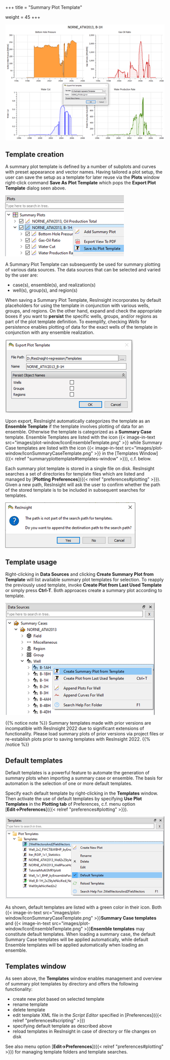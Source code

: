 +++
title = "Summary Plot Template"

weight = 45
+++

![](/images/plot-window/SummaryPlotTemplate.png)


## Template creation
A summary plot template is defined by a number of subplots and curves with preset appearance and vector names. 
Having tailored a plot setup, the user can save the setup as a template for later reuse via the **Plots** window right-click command **Save As Plot Template** which pops the **Export Plot Template** dialog seen above.

![](/images/plot-window/SummaryPlotTemplateSave.png)

A Summary Plot Template can subsequently be used for summary plotting of various data sources. The data sources that can be selected and varied by the user are:

- case(s), ensemble(s), and realization(s)
- well(s), group(s), and region(s)

When saving a Summary Plot Template, ResInsight incorporates by default placeholders for using the template in conjunction with various wells, groups, and regions. 
On the other hand, expand and check the appropriate boxes if you want to **persist** the specific wells, groups, and/or regions as part of the plot template definition.
To exemplify, checking *Wells* for persistence enables plotting of data for the exact wells of the template in conjunction with any ensemble realization.

![](/images/plot-window/SummaryPlotTemplateSavePersistentObjectNames.png)

Upon export, ResInsight automatically categorizes the template as an **Ensemble Template** if the template involves plotting of data for an ensemble. 
Otherwise the template is categorized as a **Summary Case** template.
Ensemble Templates are listed with the icon 
{{< image-in-text src="images/plot-window/IconEnsembleTemplate.png" >}} 
while Summary Case templates are listed with the icon
{{< image-in-text src="images/plot-window/IconSummaryCaseTemplate.png" >}}
in the [Templates Window]({{< relref "summaryplottemplate#templates-window" >}}), c.f. below.

Each summary plot template is stored in a single file on disk. ResInsight searches a set of directories for template files which are listed and managed by [**Plotting Preferences**]({{< relref "preferences#plotting" >}}). 
Given a new path, ResInsight will ask the user to confirm whether the path of the stored template is to be included in subsequent searches for templates. 

![](/images/plot-window/SummaryPlotTemplatePath.png)


## Template usage
Right-clicking in **Data Sources** and clicking **Create Summary Plot from Template** will list available summary plot templates for selection. To reapply the previously used template, invoke **Create Plot from Last Used Template** or simply press **Ctrl-T**. Both approaces create a summary plot according to template.

![](/images/plot-window/SummaryPlotTemplateUsage.png)


{{% notice note %}}
Summary templates made with prior versions are incompatible with ResInsight 2022 due to significant extensions of functionality. Please load summary plots of prior versions via project files or re-establish plots prior to saving templates with ResInsight 2022.
{{% /notice %}}


## Default templates
Default templates is a powerful feature to automate the generation of summary plots when importing a summary case or ensemble. The basis for automation is the selection of one or more default templates.

Specify each default template by right-clicking in the **Templates** window.
Then activate the use of default templates by specifying **Use Plot Templates** in the **Plotting tab** of Preferences, c.f. menu option [**Edit&rarr;Preferences**]({{< relref "preferences#plotting" >}}).

![](/images/plot-window/SummaryPlotTemplateWindow.png)

As shown, default templates are listed with a green color in their icon.
Both {{< image-in-text src="images/plot-window/IconSummaryCaseTemplate.png" >}}**Summary Case templates** and {{< image-in-text src="images/plot-window/IconEnsembleTemplate.png" >}}**Ensemble templates** may constitute default templates. 
When loading a summary case, the default Summary Case templates will be applied automatically, while default Ensemble templates will be applied automatically when loading an ensemble.


## Templates window
As seen above, the **Templates** window enables management and overview of summary plot templates by directory and offers the following functionality:

- create new plot based on selected template
- rename template
- delete template
- edit template XML file in the *Script Editor* specified in 
[Preferences]({{< relref "preferences#scripting" >}}) 
- specifying default template as described above
- reload templates in ResInsight in case of directory or file changes on disk

See also menu option [**Edit&rarr;Preferences**]({{< relref "preferences#plotting" >}}) for managing template folders and template searches.

